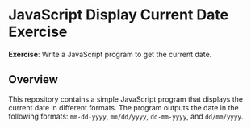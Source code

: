 # JavaScript Display Current Date Exercise

**Exercise**: Write a JavaScript program to get the current date.

## Overview

This repository contains a simple JavaScript program that displays the current date in different formats. The program outputs the date in the following formats: `mm-dd-yyyy`, `mm/dd/yyyy`, `dd-mm-yyyy`, and `dd/mm/yyyy`.
